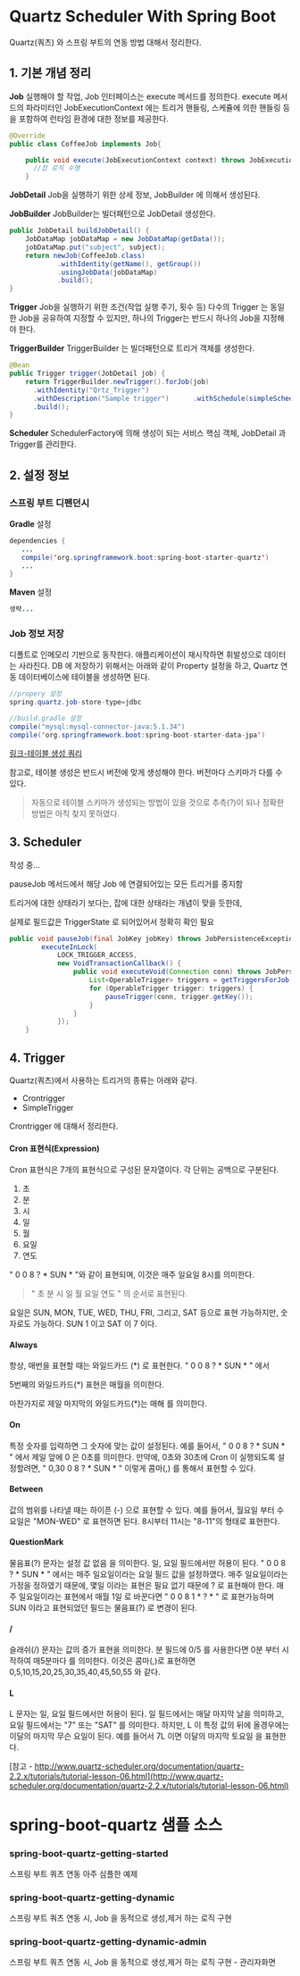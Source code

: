 # Quartz Scheduler With Spring Boot
Quartz(쿼츠) 와 스프링 부트의 연동 방법 대해서 정리한다.


## 1. 기본 개념 정리

**Job**
실행해야 할 작업, Job 인터페이스는 execute 메서드를 정의한다. execute 메서드의 파라미터인 JobExecutionContext 에는 트리거 핸들링, 스케쥴에 의한 핸들링 등을 포함하여 런타임 환경에 대한 정보를 제공한다.

```java
@Override  
public class CoffeeJob implements Job{

	public void execute(JobExecutionContext context) throws JobExecutionException {  
	  //잡 로직 수행
	}
```

**JobDetail**
Job을 실행하기 위한 상세 정보, JobBuilder 에 의해서 생성된다.

**JobBuilder**
JobBuilder는 빌더패턴으로 JobDetail 생성한다.
```java
public JobDetail buildJobDetail() {  
	JobDataMap jobDataMap = new JobDataMap(getData());  
	jobDataMap.put("subject", subject);  
	return newJob(CoffeeJob.class)  
            .withIdentity(getName(), getGroup())  
            .usingJobData(jobDataMap)  
            .build();  
}
```

**Trigger**
Job을 실행하기 위한 조건(작업 실행 주기, 횟수 등)
다수의 Trigger 는 동일한 Job을 공유하여 지정할 수 있지만, 하나의 Trigger는 반드시 하나의 Job을 지정해야 한다.

**TriggerBuilder**
TriggerBuilder 는 빌더패턴으로 트리거 객체를 생성한다.
```java
@Bean
public Trigger trigger(JobDetail job) {
    return TriggerBuilder.newTrigger().forJob(job)
      .withIdentity("Qrtz_Trigger")
      .withDescription("Sample trigger")      .withSchedule(simpleSchedule().repeatForever().withIntervalInHours(1))
      .build();
}
```

**Scheduler** 
SchedulerFactory에 의해 생성이 되는 서비스 핵심 객체, JobDetail 과 Trigger를 관리한다.

## 2. 설정 정보 

### 스프링 부트 디펜던시

**Gradle** 설정
```java
dependencies {  
   ...
   compile('org.springframework.boot:spring-boot-starter-quartz')  
   ...
}
```

**Maven** 설정
```java
생략...
```

### Job 정보 저장  
디폴트로 인메모리 기반으로 동작한다. 애플리케이션이 재시작하면 휘발성으로 데이터는 사라진다. DB 에 저장하기 위해서는 아래와 같이 Property 설정을 하고, Quartz 연동 데이터베이스에 테이블을 생성하면 된다. 

```java
//propery 설정
spring.quartz.job-store-type=jdbc
```
```java
//build.gradle 설정
compile("mysql:mysql-connector-java:5.1.34")  
compile('org.springframework.boot:spring-boot-starter-data-jpa')
```
[링크-테이블 생성 쿼리](https://github.com/quartz-scheduler/quartz/tree/master/quartz-core/src/main/resources/org/quartz/impl/jdbcjobstore) 

참고로, 테이블 생성은 반드시 버전에 맞게 생성해야 한다.  버전마다 스키마가 다를 수 있다.

> 자동으로 테이블 스키마가 생성되는 방법이 있을 것으로 추측(?)이 되나 정확한 방법은 아직 찾지 못하였다.

## 3. Scheduler
작성 중...




pauseJob 메서드에서
해당 Job 에 연결되어있는 모든 트리거를 중지함

트리거에 대한 상태라기 보다는, 
잡에 대한 상태라는 개념이 맞을 듯한데, 

실제로 필드값은 TriggerState 로 되어있어서 정확히 확인 필요

```java
public void pauseJob(final JobKey jobKey) throws JobPersistenceException {
        executeInLock(
            LOCK_TRIGGER_ACCESS,
            new VoidTransactionCallback() {
                public void executeVoid(Connection conn) throws JobPersistenceException {
                    List<OperableTrigger> triggers = getTriggersForJob(conn, jobKey);
                    for (OperableTrigger trigger: triggers) {
                        pauseTrigger(conn, trigger.getKey());
                    }
                }
            });
    }
```

## 4. Trigger
Quartz(쿼츠)에서 사용하는 트리거의 종류는 아래와 같다. 

- Crontrigger
- SimpleTrigger

Crontrigger 에 대해서 정리한다. 


#### Cron 표현식(Expression)
Cron 표현식은 7개의 표현식으로 구성된 문자열이다. 각 단위는 공백으로 구분된다. 

1. 초
2. 분
3. 시
4. 일
5. 월
6. 요일
7. 연도

"  0 0 8 ? * SUN * "와 같이 표현되며, 이것은 매주 일요일 8시를 의미한다. 

> " 초 분 시 일 월 요일 연도 " 의 순서로 표현된다. 

요일은 SUN, MON, TUE, WED, THU, FRI, 그리고, SAT 등으로 표현 가능하지만, 숫자로도 가능하다. 
SUN 1 이고 SAT 이 7 이다.

#### Always
항상, 매번을 표현할 때는 와일드카드 (*) 로 표현한다.  "  0 0 8 ? * SUN * "  에서

5번째의 와일드카드(*) 표현은 매월을 의미한다.   

마찬가지로 제일 마지막의 와일드카드(*)는 매해 를 의미한다.

#### On
특정 숫자를 입력하면 그 숫자에 맞는 값이 설정된다. 예를 들어서, "  0 0 8 ? * SUN * " 에서 제일 앞에 0 은 0초를 의미한다. 만약에, 0초와 30초에 Cron 이 실행되도록 설정할려면, "  0,30 0 8 ? * SUN * " 이렇게 콤마(,) 를 통해서 표현할 수 있다. 

#### Between
값의 범위를 나타낼 때는 하이픈 (-) 으로 표현할 수 있다. 예를 들어서, 월요일 부터 수요일은 "MON-WED" 로 표현하면 된다.  8시부터 11시는 "8-11"의 형태로 표현한다. 

#### QuestionMark
물음표(?) 문자는 설정 값 없음 을 의미한다.  일, 요일 필드에서만 허용이 된다.  "  0 0 8 ? * SUN * " 에서는 매주 일요일이라는 요일 필드 값을 설정하였다. 매주 일요일이라는 가정을 정하였기 때문에, 몇일 이라는 표현은 필요 없기 때문에 ? 로 표현해야 한다. 매주 일요일이라는 표현에서 매월 1일 로 바꾼다면  " 0 0 8 1 * ? * "  로 표현가능하며 SUN 이라고 표현되었던 필드는 물음표(?) 로 변경이 된다. 

#### /
슬래쉬(/) 문자는 값의 증가 표현을 의미한다. 분 필드에 0/5 를 사용한다면 0분 부터 시작하여 매5분마다 를 의미한다. 이것은 콤마(,)로 표현하면 0,5,10,15,20,25,30,35,40,45,50,55 와 같다. 

#### L
L 문자는 일, 요일 필드에서만 허용이 된다.  일 필드에서는 매달 마지막 날을 의미하고, 요일 필드에서는 "7" 또는 "SAT" 를 의미한다. 하지만, L 이 특정 값의 뒤에 올경우에는 이달의 마지막 무슨 요일이 된다. 예를 들어서 7L 이면 이달의 마지막 토요일 을 표현한다. 

[참고 - http://www.quartz-scheduler.org/documentation/quartz-2.2.x/tutorials/tutorial-lesson-06.html](http://www.quartz-scheduler.org/documentation/quartz-2.2.x/tutorials/tutorial-lesson-06.html)









# spring-boot-quartz 샘플 소스

### spring-boot-quartz-getting-started
스프링 부트 쿼츠 연동 아주 심플한 예제

### spring-boot-quartz-getting-dynamic	
스프링 부트 쿼츠 연동 시, Job 을 동적으로 생성,제거 하는 로직 구현

### spring-boot-quartz-getting-dynamic-admin
스프링 부트 쿼츠 연동 시, Job 을 동적으로 생성,제거 하는 로직 구현 - 관리자화면
